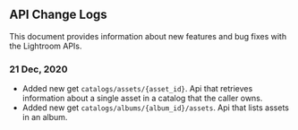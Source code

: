 ## API Change Logs
This document provides information about new features and bug fixes with the Lightroom APIs.

### 21 Dec, 2020
- Added new get `catalogs/assets/{asset_id}`. Api that retrieves information about a single asset in a catalog that the caller owns.
- Added new get `catalogs/albums/{album_id}/assets`. Api that lists assets in an album.
